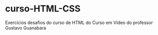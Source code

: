# curso-HTML-CSS
 Exercícios desafios do curso de HTML do Curso em Vídeo do professor Gustavo Guanabara
